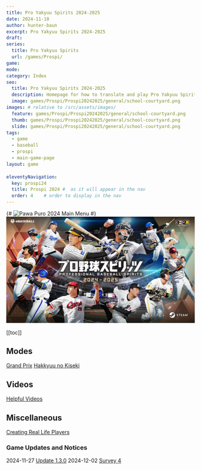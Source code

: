 ```yaml
---
title: Pro Yakyuu Spirits 2024-2025
date: 2024-11-10
author: hunter-baun
excerpt: Pro Yakyuu Spirits 2024-2025
draft:
series:
  title: Pro Yakyuu Spirits
  url: /games/Prospi/
game:
mode:
category: Index
seo:
  title: Pro Yakyuu Spirits 2024-2025
  description: Homepage for how to translate and play Pro Yakyuu Spirits 2024-2025
  image: games/Prospi/Prospi20242025/general/school-courtyard.png
images: # relative to /src/assets/images/
  feature: games/Prospi/Prospi20242025/general/school-courtyard.png
  thumb: games/Prospi/Prospi20242025/general/school-courtyard.png
  slide: games/Prospi/Prospi20242025/general/school-courtyard.png
tags:
  - game
  - baseball
  - prospi
  - main-game-page
layout: game  

eleventyNavigation:
  key: prospi24
  title: Prospi 2024 #  as it will appear in the nav
  order: 4    # order to display in the nav
---
```

{# ![Pawa Puro 2024 Main Menu](</assets/images/games/PowerfulPros/2024/general/main menu.png>) #}
![Pro Yakyuu Spirits 2024-2025 title card](/assets/images/2024/10/prospi2024-titlecard.png)

[[toc]]
<article class="prose max-w-xl lg:max-w-4xl lg:prose-lg">

## Modes
[Grand Prix](./Modes/GrandPrix)
[Hakkyuu no Kiseki](Modes/HakkyuuNoKiseki)

## Videos
[Helpful Videos](./General/Helpful-Videos)

## Miscellaneous
[Creating Real Life Players](./General/Creating-Real-Life-Players)

### Game Updates and Notices
2024-11-27 [Update 1.3.0](./General/Updates/2024-11-27-Update-1.3.0)
2024-12-02 [Survey 4](./General/Updates/2024-12-02-4th-Survey)
</article>